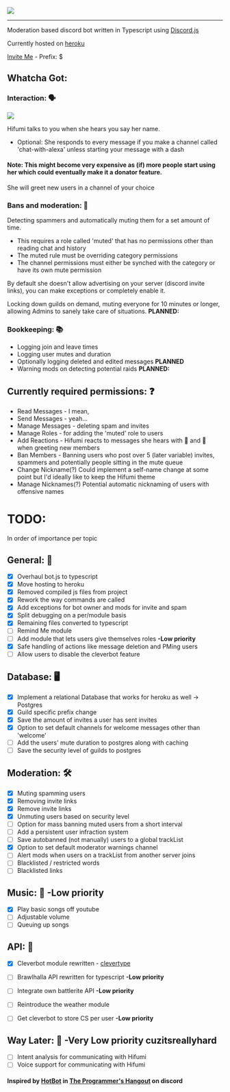 <a href="https://discordapp.com/oauth2/authorize?client_id=372615866652557312&scope=bot&permissions=268463300">
    <img src="assets/reactions/hifumi_new.png">
</a>
<hr>


Moderation based discord bot written in Typescript using [Discord.js](https://github.com/discordjs/discord.js)

Currently hosted on [heroku](https://www.heroku.com/)

[Invite Me](https://discordapp.com/oauth2/authorize?client_id=372615866652557312&permissions=0&scope=bot) - Prefix: $


## Whatcha Got:

### Interaction: 🗣️

![](https://cdn.discordapp.com/emojis/414332109407387649.png?v=1)

Hifumi talks to you when she hears you say her name.
- Optional: She responds to every message if you make a channel called 'chat-with-alexa' unless starting your message with a dash
#### Note: This might become very expensive as (if) more people start using her which could eventually make it a donator feature.

She will greet new users in a channel of your choice

### Bans and moderation: 🚫

Detecting spammers and automatically muting them for a set amount of time.
* This requires a role called 'muted' that has no permissions other than reading chat and history
* The muted rule must be overriding category permissions
* The channel permissions must either be synched with the category or have its own mute permission

By default she doesn't allow advertising on your server (discord invite links), you can make exceptions or completely enable it.

Locking down guilds on demand, muting everyone for 10 minutes or longer, allowing Admins to sanely take care of situations. **PLANNED:**

### Bookkeeping: 📚

* Logging join and leave times
* Logging user mutes and duration
* Optionally logging deleted and edited messages **PLANNED**
* Warning mods on detecting potential raids **PLANNED:**


## Currently required permissions: ❓
* Read Messages - I mean,
* Send Messages - yeah...
* Manage Messages - deleting spam and invites
* Manage Roles - for adding the 'muted' role to users
* Add Reactions - Hifumi reacts to messages she hears with 👀 and 👋 when greeting new members
* Ban Members - Banning users who post over 5 (later variable) invites, spammers and potentially people sitting in the mute queue
* Change Nickname(?) Could implement a self-name change at some point but I'd ideally like to keep the Hifumi theme
* Manage Nicknames(?) Potential automatic nicknaming of users with offensive names

# TODO:
In order of importance per topic

## General: 📖
- [x] Overhaul bot.js to typescript
- [x] Move hosting to heroku
- [x] Removed compiled js files from project
- [x] Rework the way commands are called
- [x] Add exceptions for bot owner and mods for invite and spam
- [x] Split debugging on a per/module basis
- [x] Remaining files converted to typescript
- [ ] Remind Me module
- [ ] Add module that lets users give themselves roles **-Low priority**
- [x] Safe handling of actions like message deletion and PMing users
- [ ] Allow users to disable the cleverbot feature

## Database: 🖥️
- [x] Implement a relational Database that works for heroku as well -> Postgres
- [x] Guild specific prefix change
- [x] Save the amount of invites a user has sent invites
- [x] Option to set default channels for welcome messages other than 'welcome'
- [ ] Add the users' mute duration to postgres along with caching
- [ ] Save the security level of guilds to postgres

## Moderation: 🛠️
- [x] Muting spamming users
- [x] Removing invite links
- [x] Remove invite links
- [x] Unmuting users based on security level
- [ ] Option for mass banning muted users from a short interval
- [ ] Add a persistent user infraction system
- [ ] Save autobanned (not manually) users to a global trackList
- [x] Option to set default moderator warnings channel
- [ ] Alert mods when users on a trackList from another server joins
- [ ] Blacklisted / restricted words
- [ ] Blacklisted links

## Music: 🎼 **-Low priority**
- [x] Play basic songs off youtube
- [ ] Adjustable volume
- [ ] Queuing up songs

## API: 📡
- [x] Cleverbot module rewritten - [clevertype](https://github.com/ilocereal/Clevertype)
- [ ] Brawlhalla API rewritten for typescript **-Low priority**
- [ ] Integrate own battlerite API **-Low priority**
- [ ] Reintroduce the weather module
- [ ] Get cleverbot to store CS per user **-Low priority**


## Way Later: 🧠 **-Very Low priority** cuzitsreallyhard
- [ ] Intent analysis for communicating with Hifumi
- [ ] Voice support for communicating with Hifumi

#### Inspired by [HotBot](https://github.com/AberrantFox/hotbot) in [The Programmer's Hangout](https://discord.gg/programming) on discord

